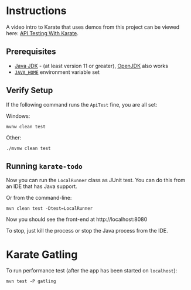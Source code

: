 # Instructions

A video intro to Karate that uses demos from this project can be viewed here: [API Testing With Karate](https://youtu.be/WT4gg7Jutzg).

## Prerequisites
* [Java JDK](https://www.oracle.com/java/technologies/downloads) - (at least version 11 or greater), [OpenJDK](https://openjdk.org/install) also works
* [`JAVA_HOME`](https://www.baeldung.com/java-home-on-windows-7-8-10-mac-os-x-linux) environment variable set

## Verify Setup
If the following command runs the `ApiTest` fine, you are all set:

Windows:
```
mvnw clean test
```

Other:
```
./mvnw clean test
```

## Running `karate-todo`

Now you can run the `LocalRunner` class as  JUnit test. You can do this from an IDE that has Java support.

Or from the command-line:

```
mvn clean test -Dtest=LocalRunner
```

Now you should see the front-end at http://localhost:8080

To stop, just kill the process or stop the Java process from the IDE.

# Karate Gatling
To run performance test (after the app has been started on `localhost`):

```
mvn test -P gatling
```
